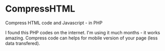 # CompressHTML
Compress HTML code and Javascript - in PHP

I found this PHP codes on the internet. I'm using it much months - it works amazing.
Compress code can helps for mobile version of your page (less data transfered).
